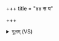 +++
title = "४४ स य"

+++
<details><summary>मूलम् (VS)</summary>

स य ए॒वं वि॒द्वानु॑द॒कमु॑प॒सिच्यो॑प॒हर॑ति ।  
९।  
प्र॒जानां॑ प्र॒जन॑नाय गच्छति प्रति॒ष्ठां प्रि॒यः प्र॒जानां॑ भवति॒ य ए॒वं वि॒द्वानु॑द॒कमु॑प॒सिच्यो॑प॒हर॑ति ।  
१०।  
४४॥  
</details>
